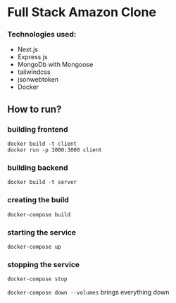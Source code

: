 # Full Stack Amazon Clone
### Technologies used: 
- Next.js
- Express js
- MongoDb with Mongoose
- tailwindcss
- jsonwebtoken
- Docker

## How to run?

### building frontend
`docker build -t client` <br>
`docker run -p 3000:3000 client`

### building backend
`docker build -t server`

### creating the build
`docker-compose build`

### starting the service
`docker-compose up`
### stopping the service
`docker-compose stop`

`docker-compose down --volumes` brings everything down